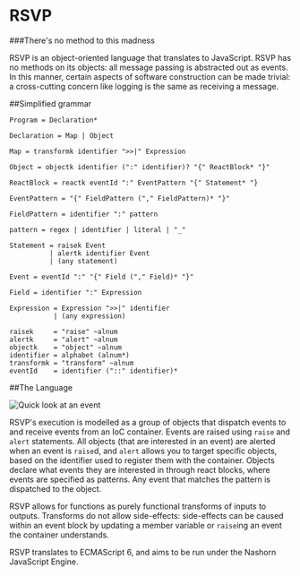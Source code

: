 # RSVP
###There's no method to this madness

RSVP is an object-oriented language that translates to JavaScript. RSVP has no methods on its objects: all message passing is abstracted out as events. In this manner, certain aspects of software construction can be made trivial: a cross-cutting concern like logging is the same as receiving a message. 

##Simplified grammar

    Program = Declaration*
   
    Declaration = Map | Object
    
    Map = transformk identifier ">>|" Expression
   
    Object = objectk identifier (":" identifier)? "{" ReactBlock* "}"
    
    ReactBlock = reactk eventId ":" EventPattern "{" Statement* "}
    
    EventPattern = "{" FieldPattern ("," FieldPattern)* "}"
    
    FieldPattern = identifier ":" pattern
    
    pattern = regex | identifier | literal | "_"
        
    Statement = raisek Event
              | alertk identifier Event
              | (any statement)
          
    Event = eventId ":" "{" Field ("," Field)* "}"
    
    Field = identifier ":" Expression
    
    Expression = Expression ">>|" identifier
               | (any expression)
        
    raisek     = "raise" ~alnum
    alertk     = "alert" ~alnum
    objectk    = "object" ~alnum
    identifier = alphabet (alnum*)
    transformk = "transform" ~alnum
    eventId    = identifier ("::" identifier)*

##The Language 

![Quick look at an event](http://i.imgur.com/1Par345.png)

RSVP's execution is modelled as a group of objects that dispatch events to and receive events from an IoC container. Events are raised using `raise` and `alert` statements. All objects (that are interested in an event) are alerted when an event is `raise`d, and `alert` allows you to target specific objects, based on the identifier used to register them with the container. Objects declare what events they are interested in through react blocks, where events are specified as patterns. Any event that matches the pattern is dispatched to the object.

RSVP allows for functions as purely functional transforms of inputs to outputs. Transforms do not allow side-effects: side-effects can be caused within an event block by updating a member variable or `raise`ing an event the container understands. 

RSVP translates to ECMAScript 6, and aims to be run under the Nashorn JavaScript Engine. 
